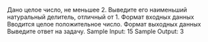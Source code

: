 ﻿Дано целое число, не меньшее 2. Выведите его наименьший натуральный делитель, отличный от 1.
Формат входных данных
Вводится целое положительное число.
Формат выходных данных
Выведите ответ на задачу.
Sample Input:
15
Sample Output:
3